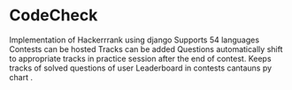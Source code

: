 # CodeCheck
Implementation of Hackerrrank using django
Supports 54 languages
Contests can be hosted 
Tracks can be added
Questions automatically shift to appropriate tracks in practice session after the end of contest.
Keeps tracks of solved questions of user
Leaderboard in contests cantauns py chart .
